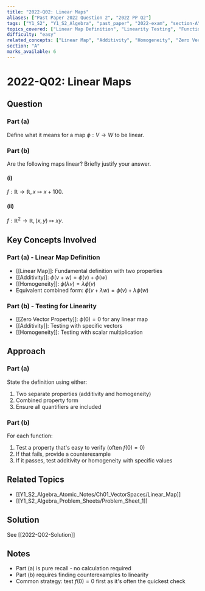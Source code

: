 ```yaml
---
title: "2022-Q02: Linear Maps"
aliases: ["Past Paper 2022 Question 2", "2022 PP Q2"]
tags: ["Y1_S2", "Y1_S2_Algebra", "past_paper", "2022-exam", "section-A", "q02", "linear-maps", "definition", "testing-linearity"]
topics_covered: ["Linear Map Definition", "Linearity Testing", "Function Properties"]
difficulty: "easy"
related_concepts: ["Linear Map", "Additivity", "Homogeneity", "Zero Vector Property"]
section: "A"
marks_available: 6
---
```


# 2022-Q02: Linear Maps

## Question

### Part (a)
Define what it means for a map $\phi : V \to W$ to be linear.

### Part (b)
Are the following maps linear? Briefly justify your answer.

#### (i)
$f : \mathbb{R} \to \mathbb{R}, x \mapsto x + 100$.

#### (ii)
$f : \mathbb{R}^2 \to \mathbb{R}, (x,y) \mapsto xy$.

## Key Concepts Involved

### Part (a) - Linear Map Definition
- [[Linear Map]]: Fundamental definition with two properties
- [[Additivity]]: $\phi(v + w) = \phi(v) + \phi(w)$
- [[Homogeneity]]: $\phi(\lambda v) = \lambda \phi(v)$
- Equivalent combined form: $\phi(v + \lambda w) = \phi(v) + \lambda \phi(w)$

### Part (b) - Testing for Linearity
- [[Zero Vector Property]]: $\phi(0) = 0$ for any linear map
- [[Additivity]]: Testing with specific vectors
- [[Homogeneity]]: Testing with scalar multiplication

## Approach

### Part (a)
State the definition using either:
1. Two separate properties (additivity and homogeneity)
2. Combined property form
3. Ensure all quantifiers are included

### Part (b)
For each function:
1. Test a property that's easy to verify (often $f(0) = 0$)
2. If that fails, provide a counterexample
3. If it passes, test additivity or homogeneity with specific values

## Related Topics
- [[Y1_S2_Algebra_Atomic_Notes/Ch01_VectorSpaces/Linear_Map]]
- [[Y1_S2_Algebra_Problem_Sheets/Problem_Sheet_1]]

## Solution
See [[2022-Q02-Solution]]

## Notes
- Part (a) is pure recall - no calculation required
- Part (b) requires finding counterexamples to linearity
- Common strategy: test $f(0) = 0$ first as it's often the quickest check
